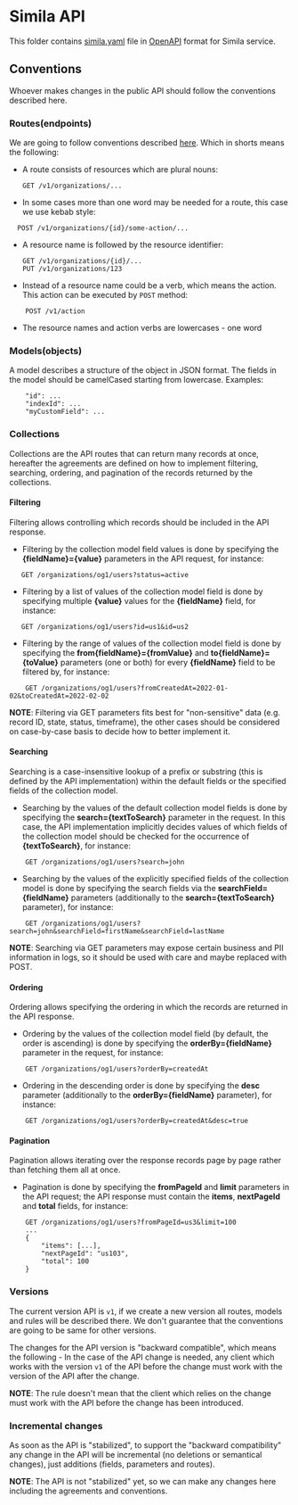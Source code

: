 # Simila API
This folder contains [simila.yaml](v1/simila.yaml) file in [OpenAPI](https://www.openapis.org/) format for Simila service.

## Conventions
Whoever makes changes in the public API should follow the conventions described here.

### Routes(endpoints)
We are going to follow conventions described [here](https://restfulapi.net/resource-naming/). Which in shorts means the following:
* A route consists of resources which are plural nouns:
    ```
  GET /v1/organizations/...
  ```
* In some cases more than one word may be needed for a route, this case we use kebab style:
```
  POST /v1/organizations/{id}/some-action/...
```
* A resource name is followed by the resource identifier:
    ```
  GET /v1/organizations/{id}/...
  PUT /v1/organizations/123
  ```
* Instead of a resource name could be a verb, which means the action. This action can be executed by `POST` method:
```
    POST /v1/action
```
* The resource names and action verbs are lowercases - one word

### Models(objects)
A model describes a structure of the object in JSON format. The fields in the model should be camelCased starting from lowercase. Examples:
```
    "id": ...
    "indexId": ...
    "myCustomField": ...
```

### Collections
Collections are the API routes that can return many records at once, hereafter the agreements are defined on how to implement filtering, searching, ordering, and pagination of the records returned by the collections.

#### Filtering
Filtering allows controlling which records should be included in the API response.

* Filtering by the collection model field values is done by specifying the **{fieldName}={value}** parameters in the API request, for instance:
```
   GET /organizations/og1/users?status=active
```

* Filtering by a list of values of the collection model field is done by specifying multiple **{value}** values for the **{fieldName}** field, for instance:
```
   GET /organizations/og1/users?id=us1&id=us2
```

* Filtering by the range of values of the collection model field is done by specifying the **from{fieldName}={fromValue}** and **to{fieldName}={toValue}** parameters (one or both) for every **{fieldName}** field to be filtered by, for instance:
```
    GET /organizations/og1/users?fromCreatedAt=2022-01-02&toCreatedAt=2022-02-02
```

**NOTE**: Filtering via GET parameters fits best for "non-sensitive" data (e.g. record ID, state, status, timeframe), the other cases should be considered on case-by-case basis to decide how to better implement it.

#### Searching
Searching is a case-insensitive lookup of a prefix or substring (this is defined by the API implementation) within the default fields or the specified fields of the collection model.

* Searching by the values of the default collection model fields is done by specifying the **search={textToSearch}** parameter in the request. In this case, the API implementation implicitly decides values of which fields of the collection model should be checked for the occurrence of **{textToSearch}**, for instance:
```
    GET /organizations/og1/users?search=john
```

* Searching by the values of the explicitly specified fields of the collection model is done by specifying the search fields via the **searchField={fieldName}** parameters (additionally to the **search={textToSearch}** parameter), for instance:
```
    GET /organizations/og1/users?search=john&searchField=firstName&searchField=lastName
```

**NOTE**: Searching via GET parameters may expose certain business and PII information in logs, so it should be used with care and maybe replaced with POST.

#### Ordering
Ordering allows specifying the ordering in which the records are returned in the API response.

* Ordering by the values of the collection model field (by default, the order is ascending) is done by specifying the **orderBy={fieldName}** parameter in the request, for instance:
```
    GET /organizations/og1/users?orderBy=createdAt
```

* Ordering in the descending order is done by specifying the **desc** parameter (additionally to the **orderBy={fieldName}** parameter), for instance:
```
    GET /organizations/og1/users?orderBy=createdAt&desc=true
```

#### Pagination
Pagination allows iterating over the response records page by page rather than fetching them all at once.

* Pagination is done by specifying the **fromPageId** and **limit** parameters in the API request; the API response must contain the **items**, **nextPageId** and **total** fields, for instance:
```
    GET /organizations/og1/users?fromPageId=us3&limit=100
    ...
    {
        "items": [...],
        "nextPageId": "us103",
        "total": 100
    }
```

### Versions
The current version API is `v1`, if we create a new version all routes, models and rules will be described there. We don't guarantee that the conventions are going to be same for other versions.

The changes for the API version is "backward compatible", which means the following - In the case of the API change is needed, any client which works with the version `v1` of the API before the change must work with the version of the API after the change.

**NOTE**: The rule doesn't mean that the client which relies on the change must work with the API before the change has been introduced.

### Incremental changes
As soon as the API is "stabilized", to support the "backward compatibility" any change in the API will be incremental (no deletions or semantical changes), just additions (fields, parameters and routes).

**NOTE**: The API is not "stabilized" yet, so we can make any changes here including the agreements and conventions.

